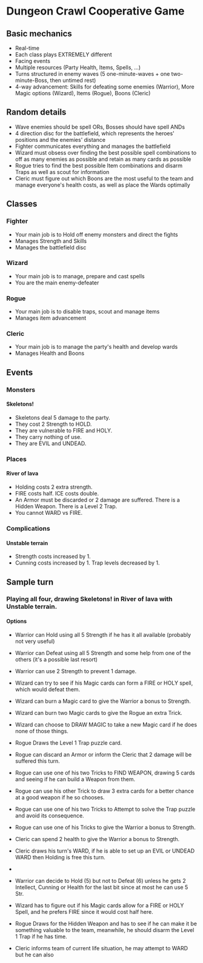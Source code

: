 # Dungeon Crawl Cooperative Game

## Basic mechanics

-   Real-time
-   Each class plays EXTREMELY different
-   Facing events
-   Multiple resources (Party Health, Items, Spells, ...)
-   Turns structured in enemy waves (5 one-minute-waves + one two-minute-Boss, then untimed rest)
-   4-way advancement: Skills for defeating some enemies (Warrior), More Magic options (Wizard), Items (Rogue), Boons (Cleric)

## Random details

-   Wave enemies should be spell ORs, Bosses should have spell ANDs
-   4 direction disc for the battlefield, which represents the heroes' positions and the enemies' distance
-   Fighter communicates everything and manages the battlefield
-   Wizard must obsess over finding the best possible spell combinations to off as many enemies as possible and retain as many cards as possible
-   Rogue tries to find the best possible Item combinations and disarm Traps as well as scout for information
-   Cleric must figure out which Boons are the most useful to the team and manage everyone's health costs, as well as place the Wards optimally

## Classes

### Fighter

-   Your main job is to Hold off enemy monsters and direct the fights
-   Manages Strength and Skills
-   Manages the battlefield disc

### Wizard

-   Your main job is to manage, prepare and cast spells
-   You are the main enemy-defeater

### Rogue

-   Your main job is to disable traps, scout and manage items
-   Manages item advancement

### Cleric

-   Your main job is to manage the party's health and develop wards
-   Manages Health and Boons

## Events

### Monsters

#### Skeletons!

-   Skeletons deal 5 damage to the party.
-   They cost 2 Strength to HOLD.
-   They are vulnerable to FIRE and HOLY.
-   They carry nothing of use.
-   They are EVIL and UNDEAD.

### Places

#### River of lava

-   Holding costs 2 extra strength.
-   FIRE costs half. ICE costs double.
-   An Armor must be discarded or 2 damage are suffered. There is a Hidden Weapon. There is a Level 2 Trap.
-   You cannot WARD vs FIRE.

### Complications

#### Unstable terrain

-   Strength costs increased by 1.
-   Cunning costs increased by 1. Trap levels decreased by 1.

## Sample turn

### Playing all four, drawing Skeletons! in River of lava with Unstable terrain.

#### Options

-   Warrior can Hold using all 5 Strength if he has it all available (probably not very useful)
-   Warrior can Defeat using all 5 Strength and some help from one of the others (it's a possible last resort)
-   Warrior can use 2 Strength to prevent 1 damage.
-   Wizard can try to see if his Magic cards can form a FIRE or HOLY spell, which would defeat them.
-   Wizard can burn a Magic card to give the Warrior a bonus to Strength.
-   Wizard can burn two Magic cards to give the Rogue an extra Trick.
-   Wizard can choose to DRAW MAGIC to take a new Magic card if he does none of those things.
-   Rogue Draws the Level 1 Trap puzzle card.
-   Rogue can discard an Armor or inform the Cleric that 2 damage will be suffered this turn.
-   Rogue can use one of his two Tricks to FIND WEAPON, drawing 5 cards and seeing if he can build a Weapon from them.
-   Rogue can use his other Trick to draw 3 extra cards for a better chance at a good weapon if he so chooses.
-   Rogue can use one of his two Tricks to Attempt to solve the Trap puzzle and avoid its consequence.
-   Rogue can use one of his Tricks to give the Warrior a bonus to Strength.
-   Cleric can spend 2 health to give the Warrior a bonus to Strength.
-   Cleric draws his turn's WARD, if he is able to set up an EVIL or UNDEAD WARD then Holding is free this turn.
-   


-   Warrior can decide to Hold (5) but not to Defeat (6) unless he gets 2 Intellect, Cunning or Health for the last bit since at most he can use 5 Str.
-   Wizard has to figure out if his Magic cards allow for a FIRE or HOLY Spell, and he prefers FIRE since it would cost half here.
-   Rogue Draws for the Hidden Weapon and has to see if he can make it be something valuable to the team, meanwhile, he should disarm the Level 1 Trap if he has time.
-   Cleric informs team of current life situation, he may attempt to WARD but he can also
